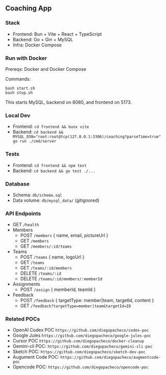 ## Coaching App

### Stack
- Frontend: Bun + Vite + React + TypeScript
- Backend: Go + Gin + MySQL
- Infra: Docker Compose

### Run with Docker
Prereqs: Docker and Docker Compose

Commands:
```
bash start.sh
bash stop.sh
```
This starts MySQL, backend on 8080, and frontend on 5173.

### Local Dev
- Frontend: `cd frontend && bunx vite`
- Backend: `cd backend && MYSQL_DSN="root:root@tcp(127.0.0.1:3306)/coaching?parseTime=true" go run ./cmd/server`

### Tests
- Frontend: `cd frontend && npm test`
- Backend: `cd backend && go test ./...`

### Database
- Schema: `db/schema.sql`
- Data volume: `db/mysql_data/` (gitignored)

### API Endpoints
- GET `/health`
- Members
  - POST `/members` { name, email, pictureUrl }
  - GET `/members`
  - GET `/members/:id/teams`
- Teams
  - POST `/teams` { name, logoUrl }
  - GET `/teams`
  - GET `/teams/:id/members`
  - DELETE `/teams/:id`
  - DELETE `/teams/:id/members/:memberId`
- Assignments
  - POST `/assign` { memberId, teamId }
- Feedback
  - POST `/feedback` { targetType: member|team, targetId, content }
  - GET `/feedback?targetType=member|team&targetId=ID`

### Related POCs
- OpenAI Codex POC `https://github.com/diegopacheco/codex-poc`
- Google Jules `https://github.com/diegopacheco/google-jules-poc`
- Cursor POC `https://github.com/diegopacheco/docker-cleanup`
- Gemini-cli POC: `https://github.com/diegopacheco/gemini-cli-poc`
- Sketch POC: `https://github.com/diegopacheco/sketch-dev-poc`
- Augument Code POC: `https://github.com/diegopacheco/augmentcode-poc`
- Opencode POC: `https://github.com/diegopacheco/opencode-poc`
